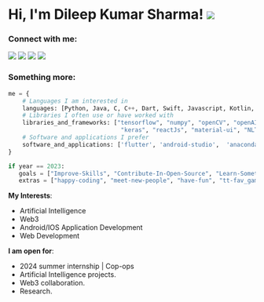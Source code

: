 # Hi, I'm Dileep Kumar Sharma! <img src="https://img.icons8.com/external-flat-juicy-fish/25/000000/external-programmer-digital-nomad-flat-flat-juicy-fish.png"/>

### Connect with me:
 [<img src="https://img.shields.io/badge/instagram-%23FFFFFF.svg?&logo=instagram"/>](https://www.instagram.com/dileep_sharma_a/)
 [<img src="https://img.shields.io/badge/linkedin-%23000000.svg?&logo=linkedin"/>](https://www.linkedin.com/in/dileep-kumar-s-44ab66113/)
 [<img src="https://img.shields.io/badge/twitter-%23FFFFFF.svg?&logo=twitter"/>](https://twitter.com/dileep_kumar_a)
 [<img src="https://img.shields.io/badge/youtube-%23FF0000.svg?&logo=youtube"/>](https://www.youtube.com/c/technologybit)

 
### Something more:

 ```python
 me = {
     # Languages I am interested in
     languages: [Python, Java, C, C++, Dart, Swift, Javascript, Kotlin, Solidity],
     # Libraries I often use or have worked with
     libraries_and_frameworks: ["tensorflow", "numpy", "openCV", "openAI gym", "scikit-learn", "pytorch",
                                 "keras", "reactJs", "material-ui", "NLTK", 'flutter_pub_dev'],
     # Software and applications I prefer                       
     software_and_applications: ['flutter', 'android-studio',  'anaconda', 'aws']
 }
 
 if year == 2023:
    goals = ["Improve-Skills", "Contribute-In-Open-Source", "Learn-Something-New"]
    extras = ["happy-coding", "meet-new-people", "have-fun", "tt-fav_game"]
 ```
 
**My Interests**:
  - Artificial Intelligence
  - Web3
  - Android/IOS Application Development
  - Web Development

**I am open for**:
  - 2024 summer internship | Cop-ops
  - Artificial Intelligence projects.
  - Web3 collaboration.
  - Research.
